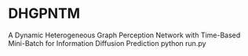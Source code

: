 # DHGPNTM
A Dynamic Heterogeneous Graph Perception Network with Time-Based Mini-Batch for Information Diffusion Prediction
python run.py
